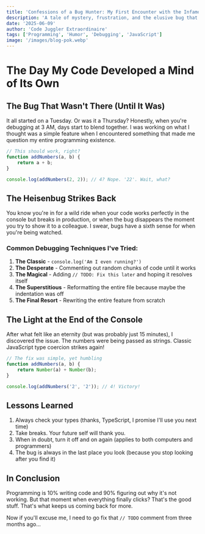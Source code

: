 ```yaml
---
title: 'Confessions of a Bug Hunter: My First Encounter with the Infamous Heisenbug'
description: 'A tale of mystery, frustration, and the elusive bug that only appears when you least expect it.'
date: '2025-06-09'
author: 'Code Juggler Extraordinaire'
tags: ['Programming', 'Humor', 'Debugging', 'JavaScript']
image: '/images/blog-pok.webp'
---
```


# The Day My Code Developed a Mind of Its Own

## The Bug That Wasn't There (Until It Was)

It all started on a Tuesday. Or was it a Thursday? Honestly, when you're debugging at 3 AM, days start to blend together. I was working on what I thought was a simple feature when I encountered something that made me question my entire programming existence.

```javascript
// This should work, right?
function addNumbers(a, b) {
    return a + b;
}

console.log(addNumbers(2, 2)); // 4? Nope. '22'. Wait, what?
```

## The Heisenbug Strikes Back

You know you're in for a wild ride when your code works perfectly in the console but breaks in production, or when the bug disappears the moment you try to show it to a colleague. I swear, bugs have a sixth sense for when you're being watched.

### Common Debugging Techniques I've Tried:

1. **The Classic** - `console.log('Am I even running?')`
2. **The Desperate** - Commenting out random chunks of code until it works
3. **The Magical** - Adding `// TODO: Fix this later` and hoping it resolves itself
4. **The Superstitious** - Reformatting the entire file because maybe the indentation was off
5. **The Final Resort** - Rewriting the entire feature from scratch

## The Light at the End of the Console

After what felt like an eternity (but was probably just 15 minutes), I discovered the issue. The numbers were being passed as strings. Classic JavaScript type coercion strikes again! 

```javascript
// The fix was simple, yet humbling
function addNumbers(a, b) {
    return Number(a) + Number(b);
}

console.log(addNumbers('2', '2')); // 4! Victory!
```

## Lessons Learned

1. Always check your types (thanks, TypeScript, I promise I'll use you next time)
2. Take breaks. Your future self will thank you.
3. When in doubt, turn it off and on again (applies to both computers and programmers)
4. The bug is always in the last place you look (because you stop looking after you find it)

## In Conclusion

Programming is 10% writing code and 90% figuring out why it's not working. But that moment when everything finally clicks? That's the good stuff. That's what keeps us coming back for more.

Now if you'll excuse me, I need to go fix that `// TODO` comment from three months ago...